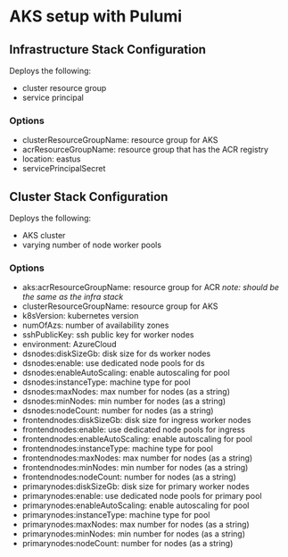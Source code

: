 # AKS setup with Pulumi


## Infrastructure Stack Configuration

Deploys the following:

* cluster resource group
* service principal

### Options

* clusterResourceGroupName: resource group for AKS
* acrResourceGroupName: resource group that has the ACR registry
* location: eastus
* servicePrincipalSecret

## Cluster Stack Configuration

Deploys the following:

* AKS cluster
* varying number of node worker pools

### Options

* aks:acrResourceGroupName: resource group for ACR _note: should be the same as the infra stack_
* clusterResourceGroupName: resource group for AKS
* k8sVersion: kubernetes version
* numOfAzs: number of availability zones
* sshPublicKey: ssh public key for worker nodes
* environment: AzureCloud
* dsnodes:diskSizeGb: disk size for ds worker nodes
* dsnodes:enable: use dedicated node pools for ds
* dsnodes:enableAutoScaling: enable autoscaling for pool
* dsnodes:instanceType: machine type for pool
* dsnodes:maxNodes: max number for nodes (as a string)
* dsnodes:minNodes: min number for nodes (as a string)
* dsnodes:nodeCount: number for nodes (as a string)
* frontendnodes:diskSizeGb: disk size for ingress worker nodes
* frontendnodes:enable: use dedicated node pools for ingress
* frontendnodes:enableAutoScaling: enable autoscaling for pool
* frontendnodes:instanceType: machine type for pool
* frontendnodes:maxNodes: max number for nodes (as a string)
* frontendnodes:minNodes: min number for nodes (as a string)
* frontendnodes:nodeCount: number for nodes (as a string)
* primarynodes:diskSizeGb: disk size for primary worker nodes
* primarynodes:enable: use dedicated node pools for primary pool
* primarynodes:enableAutoScaling: enable autoscaling for pool
* primarynodes:instanceType: machine type for pool
* primarynodes:maxNodes: max number for nodes (as a string)
* primarynodes:minNodes: min number for nodes (as a string)
* primarynodes:nodeCount: number for nodes (as a string)

